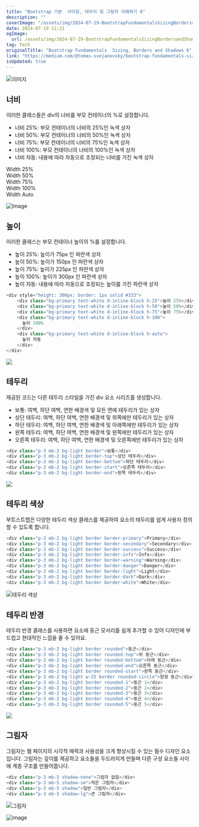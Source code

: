 ```yaml
---
title: "Bootstrap 기본  사이징, 테두리 및 그림자 이해하기 6"
description: ""
coverImage: "/assets/img/2024-07-19-BootstrapFundamentalsSizingBordersandShadows6_0.png"
date: 2024-07-19 11:21
ogImage: 
  url: /assets/img/2024-07-19-BootstrapFundamentalsSizingBordersandShadows6_0.png
tag: Tech
originalTitle: "Bootstrap Fundamentals  Sizing, Borders and Shadows 6"
link: "https://medium.com/@tomas-svojanovsky/bootstrap-fundamentals-sizing-borders-and-shadows-6-5eb971b96db4"
isUpdated: true
---
```






![이미지](/assets/img/2024-07-19-BootstrapFundamentalsSizingBordersandShadows6_0.png)

## 너비

이러한 클래스들은 div의 너비를 부모 컨테이너의 %로 설정합니다.

- 너비 25%: 부모 컨테이너의 너비의 25%인 녹색 상자
- 너비 50%: 부모 컨테이너의 너비의 50%인 녹색 상자
- 너비 75%: 부모 컨테이너의 너비의 75%인 녹색 상자
- 너비 100%: 부모 컨테이너의 너비의 100%인 녹색 상자
- 너비 자동: 내용에 따라 자동으로 조정되는 너비를 가진 녹색 상자


<div class="content-ad"></div>


<div class="bg-success text-white p-3 w-25">Width 25%</div>
<div class="bg-success text-white p-3 w-50">Width 50%</div>
<div class="bg-success text-white p-3 w-75">Width 75%</div>
<div class="bg-success text-white p-3 w-100">Width 100%</div>
<div class="bg-success text-white p-3 w-auto">Width Auto</div>


![Image](/assets/img/2024-07-19-BootstrapFundamentalsSizingBordersandShadows6_1.png)

## 높이

이러한 클래스는 부모 컨테이너 높이의 %를 설정합니다.

<div class="content-ad"></div>

- 높이 25%: 높이가 75px 인 파란색 상자
- 높이 50%: 높이가 150px 인 파란색 상자
- 높이 75%: 높이가 225px 인 파란색 상자
- 높이 100%: 높이가 300px 인 파란색 상자
- 높이 자동: 내용에 따라 자동으로 조정되는 높이를 가진 파란색 상자

```js
<div style="height: 300px; border: 1px solid #333">
    <div class="bg-primary text-white d-inline-block h-25">높이 25%</div>
    <div class="bg-primary text-white d-inline-block h-50">높이 50%</div>
    <div class="bg-primary text-white d-inline-block h-75">높이 75%</div>
    <div class="bg-primary text-white d-inline-block h-100">
      높이 100%
    </div>
    <div class="bg-primary text-white d-inline-block h-auto">
      높이 자동
    </div>
</div>
```

<img src="/assets/img/2024-07-19-BootstrapFundamentalsSizingBordersandShadows6_2.png" />

## 테두리

<div class="content-ad"></div>

제공된 코드는 다른 테두리 스타일을 가진 div 요소 시리즈를 생성합니다.

- 보통: 여백, 하단 여백, 연한 배경색 및 모든 면에 테두리가 있는 상자
- 상단 테두리: 여백, 하단 여백, 연한 배경색 및 위쪽에만 테두리가 있는 상자
- 하단 테두리: 여백, 하단 여백, 연한 배경색 및 아래쪽에만 테두리가 있는 상자
- 왼쪽 테두리: 여백, 하단 여백, 연한 배경색 및 왼쪽에만 테두리가 있는 상자
- 오른쪽 테두리: 여백, 하단 여백, 연한 배경색 및 오른쪽에만 테두리가 있는 상자

```js
<div class="p-3 mb-2 bg-light border">보통</div>
<div class="p-3 mb-2 bg-light border-top">상단 테두리</div>
<div class="p-3 mb-2 bg-light border-bottom">하단 테두리</div>
<div class="p-3 mb-2 bg-light border-start">오른쪽 테두리</div>
<div class="p-3 mb-2 bg-light border-end">왼쪽 테두리</div>
```

<img src="/assets/img/2024-07-19-BootstrapFundamentalsSizingBordersandShadows6_3.png" />

<div class="content-ad"></div>

## 테두리 색상

부트스트랩은 다양한 테두리 색상 클래스를 제공하여 요소의 테두리를 쉽게 사용자 정의할 수 있도록 합니다.

```js
<div class="p-3 mb-2 bg-light border border-primary">Primary</div>
<div class="p-3 mb-2 bg-light border border-secondary">Secondary</div>
<div class="p-3 mb-2 bg-light border border-success">Success</div>
<div class="p-3 mb-2 bg-light border border-info">Info</div>
<div class="p-3 mb-2 bg-light border border-warning">Warning</div>
<div class="p-3 mb-2 bg-light border border-danger">Danger</div>
<div class="p-3 mb-2 bg-light border border-light">Light</div>
<div class="p-3 mb-2 bg-light border border-dark">Dark</div>
<div class="p-3 mb-2 bg-light border border-white">White</div>
```

![테두리 색상](/assets/img/2024-07-19-BootstrapFundamentalsSizingBordersandShadows6_4.png)

<div class="content-ad"></div>

## 테두리 반경

테두리 반경 클래스를 사용하면 요소에 둥근 모서리를 쉽게 추가할 수 있어 디자인에 부드럽고 현대적인 느낌을 줄 수 있어요.

```js
<div class="p-3 mb-2 bg-light border rounded">둥근</div>
<div class="p-3 mb-2 bg-light border rounded-top">위 둥근</div>
<div class="p-3 mb-2 bg-light border rounded-bottom">아래 둥근</div>
<div class="p-3 mb-2 bg-light border rounded-end">오른쪽 둥근</div>
<div class="p-3 mb-2 bg-light border rounded-start">왼쪽 둥근</div>
<div class="p-3 mb-2 bg-light w-25 border rounded-circle">원형 둥근</div>
<div class="p-3 mb-2 bg-light border rounded-1">둥근 1</div>
<div class="p-3 mb-2 bg-light border rounded-2">둥근 2</div>
<div class="p-3 mb-2 bg-light border rounded-3">둥근 3</div>
<div class="p-3 mb-2 bg-light border rounded-4">둥근 4</div>
<div class="p-3 mb-2 bg-light border rounded-5">둥근 5</div>
```

<img src="/assets/img/2024-07-19-BootstrapFundamentalsSizingBordersandShadows6_5.png" />

<div class="content-ad"></div>

## 그림자

그림자는 웹 페이지의 시각적 매력과 사용성을 크게 향상시킬 수 있는 필수 디자인 요소입니다. 그림자는 깊이를 제공하고 요소들을 두드러지게 만들며 다른 구성 요소들 사이에 계층 구조를 만들어줍니다.

```js
<div class="p-3 mb-5 shadow-none">그림자 없음</div>
<div class="p-3 mb-5 shadow-sm">작은 그림자</div>
<div class="p-3 mb-5 shadow">일반 그림자</div>
<div class="p-3 mb-5 shadow-lg">큰 그림자</div>
```

![그림자](/assets/img/2024-07-19-BootstrapFundamentalsSizingBordersandShadows6_6.png)

<div class="content-ad"></div>


![image](https://miro.medium.com/v2/resize:fit:400/0*3mkjC-rhBla8JYjr.gif)
